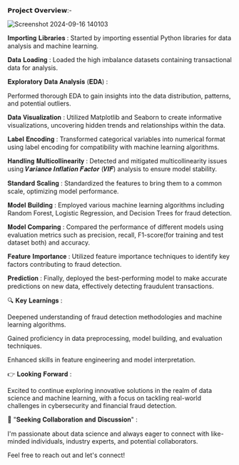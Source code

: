 𝗣𝗿𝗼𝗷𝗲𝗰𝘁 𝗢𝘃𝗲𝗿𝘃𝗶𝗲𝘄:-

![Screenshot 2024-09-16 140103](https://github.com/user-attachments/assets/72747d68-6288-49ff-a5da-22c69d849c57)

𝐈𝐦𝐩𝐨𝐫𝐭𝐢𝐧𝐠 𝐋𝐢𝐛𝐫𝐚𝐫𝐢𝐞𝐬 : Started by importing essential Python libraries for data analysis and machine learning.

𝐃𝐚𝐭𝐚 𝐋𝐨𝐚𝐝𝐢𝐧𝐠 : Loaded the high imbalance datasets containing transactional data for analysis.

𝐄𝐱𝐩𝐥𝐨𝐫𝐚𝐭𝐨𝐫𝐲 𝐃𝐚𝐭𝐚 𝐀𝐧𝐚𝐥𝐲𝐬𝐢𝐬 (𝐄𝐃𝐀) :

Performed thorough EDA to gain insights into the data distribution, patterns, and potential outliers.

𝐃𝐚𝐭𝐚 𝐕𝐢𝐬𝐮𝐚𝐥𝐢𝐳𝐚𝐭𝐢𝐨𝐧 : Utilized Matplotlib and Seaborn to create informative visualizations, uncovering hidden trends and relationships within the data.

𝐋𝐚𝐛𝐞𝐥 𝐄𝐧𝐜𝐨𝐝𝐢𝐧𝐠 : Transformed categorical variables into numerical format using label encoding for compatibility with machine learning algorithms.

𝐇𝐚𝐧𝐝𝐥𝐢𝐧𝐠 𝐌𝐮𝐥𝐭𝐢𝐜𝐨𝐥𝐥𝐢𝐧𝐞𝐚𝐫𝐢𝐭𝐲 : Detected and mitigated multicollinearity issues using 𝑽𝒂𝒓𝒊𝒂𝒏𝒄𝒆 𝑰𝒏𝒇𝒍𝒂𝒕𝒊𝒐𝒏 𝑭𝒂𝒄𝒕𝒐𝒓 (𝑽𝑰𝑭) analysis to ensure model stability.

𝐒𝐭𝐚𝐧𝐝𝐚𝐫𝐝 𝐒𝐜𝐚𝐥𝐢𝐧𝐠 : Standardized the features to bring them to a common scale, optimizing model performance.

𝐌𝐨𝐝𝐞𝐥 𝐁𝐮𝐢𝐥𝐝𝐢𝐧𝐠 : Employed various machine learning algorithms including Random Forest, Logistic Regression, and Decision Trees for fraud detection.

𝐌𝐨𝐝𝐞𝐥 𝐂𝐨𝐦𝐩𝐚𝐫𝐢𝐧𝐠 : Compared the performance of different models using evaluation metrics such as  precision, recall, F1-score(for training and test dataset both) and accuracy.

𝐅𝐞𝐚𝐭𝐮𝐫𝐞 𝐈𝐦𝐩𝐨𝐫𝐭𝐚𝐧𝐜𝐞 : Utilized feature importance techniques to identify key factors contributing to fraud detection.

𝐏𝐫𝐞𝐝𝐢𝐜𝐭𝐢𝐨𝐧 : Finally, deployed the best-performing model to make accurate predictions on new data, effectively detecting fraudulent transactions.



🔍 𝐊𝐞𝐲 𝐋𝐞𝐚𝐫𝐧𝐢𝐧𝐠𝐬 :

Deepened understanding of fraud detection methodologies and machine learning algorithms.

Gained proficiency in data preprocessing, model building, and evaluation techniques.

Enhanced skills in feature engineering and model interpretation.



👉 𝐋𝐨𝐨𝐤𝐢𝐧𝐠 𝐅𝐨𝐫𝐰𝐚𝐫𝐝 :

Excited to continue exploring innovative solutions in the realm of data science and machine learning, with a focus on tackling real-world challenges in cybersecurity and financial fraud detection.



🌟 "𝐒𝐞𝐞𝐤𝐢𝐧𝐠 𝐂𝐨𝐥𝐥𝐚𝐛𝐨𝐫𝐚𝐭𝐢𝐨𝐧 𝐚𝐧𝐝 𝐃𝐢𝐬𝐜𝐮𝐬𝐬𝐢𝐨𝐧" :

I'm passionate about data science and always eager to connect with like-minded individuals, industry experts, and potential collaborators. 

Feel free to reach out and let's connect!
